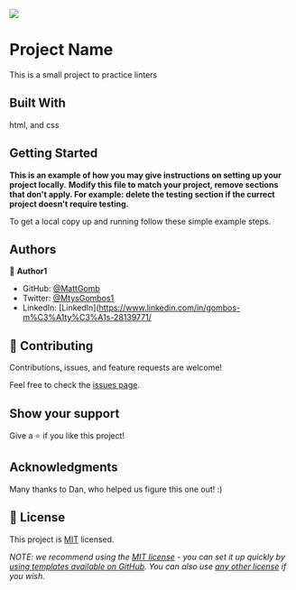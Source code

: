 ![](https://img.shields.io/badge/Microverse-blueviolet)

# Project Name

This is a small project to practice linters

## Built With

html, and css


## Getting Started

**This is an example of how you may give instructions on setting up your project locally.**
**Modify this file to match your project, remove sections that don't apply. For example: delete the testing section if the currect project doesn't require testing.**


To get a local copy up and running follow these simple example steps.



## Authors

👤 **Author1**

- GitHub: [@MattGomb](https://github.com/githubhandle)
- Twitter: [@MtysGombos1](https://twitter.com/twitterhandle)
- LinkedIn: [LinkedIn](https://www.linkedin.com/in/gombos-m%C3%A1ty%C3%A1s-28139771/

## 🤝 Contributing

Contributions, issues, and feature requests are welcome!

Feel free to check the [issues page](../../issues/).

## Show your support

Give a ⭐️ if you like this project!

## Acknowledgments

Many thanks to Dan, who helped us figure this one out! :)

## 📝 License

This project is [MIT](./LICENSE) licensed.

_NOTE: we recommend using the [MIT license](https://choosealicense.com/licenses/mit/) - you can set it up quickly by [using templates available on GitHub](https://docs.github.com/en/communities/setting-up-your-project-for-healthy-contributions/adding-a-license-to-a-repository). You can also use [any other license](https://choosealicense.com/licenses/) if you wish._

